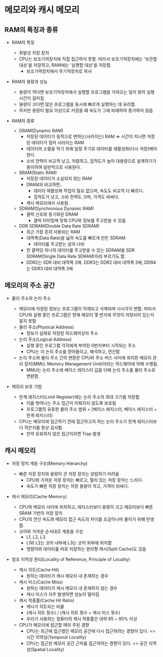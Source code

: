 <style>
    .highlight
    {
        color: red;
    }

    .footnote
    {
        color: gray;
        font-size: 90%;
    }

    img
    {
        display: block;
        margin: auto;
    }

    .img-desc
    {
        color: gray;
        text-align: center;
        margin-bottom: 1%;
    }
</style>

# 메모리와 캐시 메모리
## RAM의 특징과 종류
- RAM의 특징
    - 휘발성 저장 장치
    - CPU는 보조기억장치에 직접 접근하지 못함. 따라서 보조기억장치에는 '보관할 대상'을 저장하고, RAM에는 '실행할 대상'을 저장함.
        - 보조기억장치에서 주기억장치로 복사

- RAM의 용량과 성능
    - 용량이 적다면 보조기억장치에서 실행할 프로그램을 가져오는 일이 잦아 실행 시간이 길어짐
    - 용량이 크다면 많은 프로그램을 동시에 빠르게 실행하는 데 유리함.
    - 하지만 용량이 필요 이상으로 커졌을 떄 속도가 그에 비례하여 증가하지 않음

- RAM의 종류
    - DRAM(Dynamic RAM)
        - 저장된 데이터가 동적으로 변하는(사라지는) RAM => 시간이 지나면 저장된 데이터가 점차 사라지는 RAM
        - 데이터의 소멸을 막기 위해 일정 주기로 데이터를 재활성화(다시 저장)해야 한다.
        - 소비 전력이 비교적 낮고, 저렴하고, 집적도가 높아 대용량으로 설계하기가 용이하여 일반적으로 사용된다.
    - SRAM(Static RAM)
        - 저장된 데이터가 소실되지 않는 RAM
        - DRAM과 비교하면..
            - 데이터 재활성화 작업이 필요 없으며, 속도도 비교적 더 빠르다.
            - 집적도가 낮고, 소비 전력도 크며, 가격도 비싸다.
        - 캐시 메모리에서 사용됨.
    - SDRAM(Synchronous Dynamic RAM)
        - 클럭 신호와 동기화된 DRAM
            - 클럭 타이밍에 맞춰 CPU와 정보를 주고받을 수 있음
    - DDR SDRAM(Double Data Rate SDRAM)
        - 최근 가장 흔히 사용되는 RAM
        - 대역폭(Data Rate)을 넓혀 속도를 빠르게 만든 SDRAM
            - 데이터를 주고받는 길의 너비
        - 한 클럭당 하나의 데이터를 주고받을 수 있는 SDRAM을 SDR SDRAM(Single Data Rate SDRAM)이라 부르기도 함.
        - DDR2는 SDR 대비 대역폭 2배. DDR3는 DDR2 대비 대역폭 2배, DDR4는 DDR3 대비 대역폭 2배

## 메모리의 주소 공간
- 물리 주소와 논리 주소
    - 메모리에 저장된 정보는 프로그램이 적재되고 삭제되며 시시각각 변함. 따라서 CPU와 실행 중인 프로그램은 현재 메모리 몇 번지에 무엇이 저장되어 있는지 알지 못함
    - 물리 주소(Physical Address)
        - 정보가 실제로 저장된 하드웨어상의 주소
    - 논리 주소(Logical Address)
        - 실행 중인 프로그램 각각에게 부여된 0번지부터 시작되는 주소
        - CPU는 이 논리 주소를 받아들이고, 해석하고, 연산함
    - 논리 주소와 물리 주소 간의 변환은 CPU와 주소 버스 사이에 위치한 메모리 관리 장치(MMU; Memory Management Unit)이라는 하드웨어에 의해 수행됨.
        - MMU는 논리 주소에 베이스 레지스터 값을 더해 논리 주소를 물리 주소로 변환함.

- 메모리 보호 기법
    - 한계 레지스터(Limit Register)에는 논리 주소의 최대 크기를 저장함.
        - 이를 벗어나는 주소 접근이 이뤄지지 않도록 보호됨
        - 프로그램의 유효한 물리 주소 범위 = [베이스 레지스터, 베이스 레지스터 + 한계 레지스터)
    - CPU는 메모리에 접근하기 전에 접근하고자 하는 논리 주소가 한계 레지스터보다 작은지를 항상 검사함.
        - 만약 유효하지 않은 접근이라면 Trap 발생

## 캐시 메모리
- 저장 장치 계층 구조(Memory Hierarchy)
    - 빠른 저장 장치와 용량이 큰 저장 장치는 양립하기 어려움
        - CPU와 가까운 저장 장치는 빠르고, 멀리 있는 저장 장치는 느리다.
        - 속도가 빠른 저장 장치는 저장 용량이 작고, 가격이 비싸다.

- 캐시 메모리(Cache Memory)
    - CPU와 메모리 사이에 위치하고, 레지스터보다 용량이 크고 메모리보다 빠른 SRAM 기반의 저장 장치
    - CPU의 연산 속도와 메모리 접근 속도의 차이를 조금이나마 줄이기 위해 탄생함.
    - 코어와 가까운 순서대로 계층을 구성
        - L1, L2, L3
        - L1와 L2는 코어 내부에 L3는 코어 외부에 위치함
        - 명령어와 데이터를 따로 저장하는 분리형 캐시(Split Cache)도 있음

- 참조 지역성 원리(Locality of Reference, Principle of Locality)
    - 캐시 히트(Cache Hit)
        - 원하는 데이터가 캐시 메모리 내 존재하는 경우
    - 캐시 미스(Cache Miss)
        - 원하는 데이터가 캐시 메모리 내 존재하지 않는 경우
        - 캐시 미스가 자주 발생하면 성능이 떨어짐
    - 캐시 적중률(Cache Hit Ratio)
        - 캐시가 히트되는 비율
        - {캐시 히트 횟수} / (캐시 히트 횟수 + 캐시 미스 횟수)
        - 우리가 사용하는 컴퓨터의 캐시 적중률은 대략 85 ~ 95% 이상
    - CPU가 메모리에 접근할 때의 주된 경향
        - CPU는 최근에 접근했던 메모리 공간에 다시 접근하려는 경향이 있다. => 시간 지역성(Temporal Locality)
        - CPU는 접근한 메모리 공간 근처를 접근하려는 경향이 있다. => 공간 지역성(Spatial Locality)